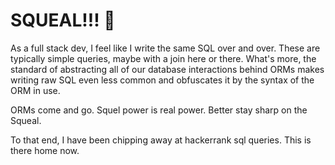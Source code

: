 # SQUEAL!!! 🐖

As a full stack dev, I feel like I write the same SQL over and over. These are typically simple queries, maybe with a join here or there. What's more, the standard of abstracting all of our database interactions behind ORMs makes writing raw SQL even less common and obfuscates it by the syntax of the ORM in use.

ORMs come and go. Squel power is real power. Better stay sharp on the Squeal.

To that end, I have been chipping away at hackerrank sql queries. This is there home now.
